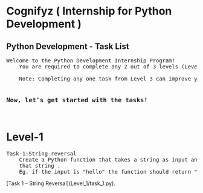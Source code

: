 <h1>Cognifyz ( Internship for Python Development )</h1>
<h2> Python Development - Task List </h2>

<pre>
Welcome to the Python Development Internship Program!
    You are required to complete any 2 out of 3 levels (Level 1, 2, or 3). These levels are designed to suit your schedule and make the learning journey engaging and rewarding.

    Note: Completing any one task from Level 3 can improve your chances of receiving a stipend.
    <h3>Now, let's get started with the tasks!</h3>
</pre>
<h1>Level-1</h1>
<pre>Task-1:String reversal
    Create a Python function that takes a string as input and returns the reverse of
    that string .
    Eg. if the input is "hello" the function should return "olleh".</pre>
 [Task 1 – String Reversal](Level_1/task_1.py).
